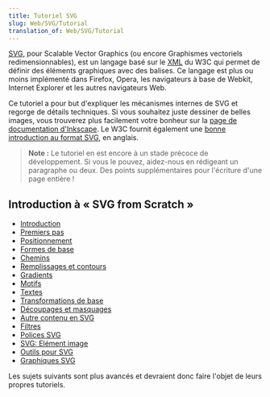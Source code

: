 ```yaml
---
title: Tutoriel SVG
slug: Web/SVG/Tutorial
translation_of: Web/SVG/Tutorial
---
```


[SVG](/fr/docs/Web/SVG), pour Scalable Vector Graphics (ou encore Graphismes vectoriels redimensionnables), est un langage basé sur le [XML](/fr/docs/Web/XML) du W3C qui permet de définir des éléments graphiques avec des balises. Ce langage est plus ou moins implémenté dans Firefox, Opera, les navigateurs à base de Webkit, Internet Explorer et les autres navigateurs Web.

Ce tutoriel a pour but d'expliquer les mécanismes internes de SVG et regorge de détails techniques. Si vous souhaitez juste dessiner de belles images, vous trouverez plus facilement votre bonheur sur la [page de documentation d'Inkscape](https://inkscape.org/doc/). Le W3C fournit également une [bonne introduction au format SVG](https://www.w3.org/Graphics/SVG/IG/resources/svgprimer.html), en anglais.

> **Note :** Le tutoriel en est encore à un stade précoce de développement. Si vous le pouvez, aidez-nous en rédigeant un paragraphe ou deux. Des points supplémentaires pour l'écriture d'une page entière !

## Introduction à « SVG from Scratch »

- [Introduction](/fr/docs/Web/SVG/Tutorial/Introduction)
- [Premiers pas](/fr/docs/Web/SVG/Tutorial/Getting_Started)
- [Positionnement](/fr/docs/Web/SVG/Tutorial/Positions)
- [Formes de base](/fr/docs/Web/SVG/Tutorial/Basic_Shapes)
- [Chemins](/fr/docs/Web/SVG/Tutorial/Paths)
- [Remplissages et contours](/fr/docs/Web/SVG/Tutorial/Fills_and_Strokes)
- [Gradients](/fr/docs/Web/SVG/Tutorial/Gradients)
- [Motifs](/fr/docs/Web/SVG/Tutorial/Patterns)
- [Textes](/fr/docs/Web/SVG/Tutorial/Texts)
- [Transformations de base](/fr/docs/Web/SVG/Tutorial/Basic_Transformations)
- [Découpages et masquages](/fr/docs/Web/SVG/Tutorial/Clipping_and_masking)
- [Autre contenu en SVG](/fr/docs/Web/SVG/Tutorial/Other_content_in_SVG)
- [Filtres](/fr/docs/Web/SVG/Tutorial/Filter_effects)
- [Polices SVG](/fr/docs/Web/SVG/Tutorial/SVG_fonts)
- [SVG: Elément image](/fr/docs/Web/SVG/Tutorial/SVG_Image_Tag)
- [Outils pour SVG](/fr/docs/Web/SVG/Tutorial/Tools_for_SVG)
- [Graphiques SVG](/fr/docs/Web/SVG/Tutorial/SVG_and_CSS)

Les sujets suivants sont plus avancés et devraient donc faire l'objet de leurs propres tutoriels.
